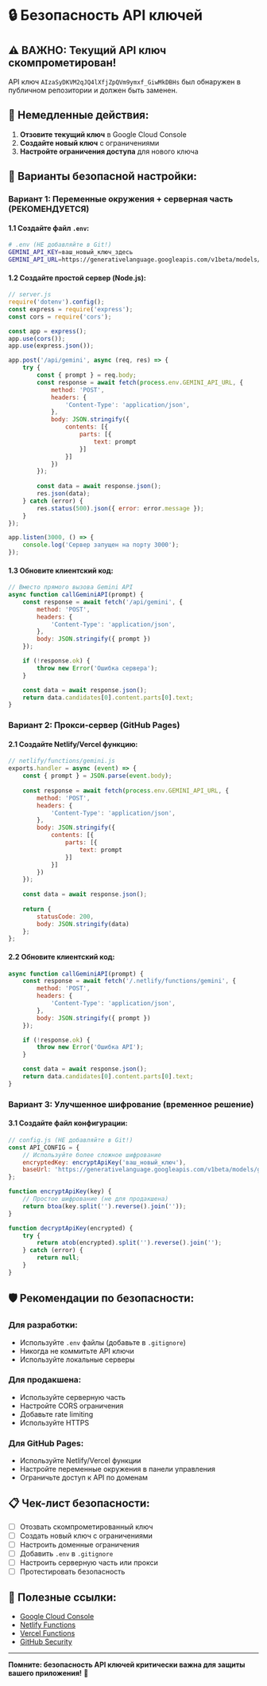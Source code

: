 # 🔒 Безопасность API ключей

## ⚠️ **ВАЖНО: Текущий API ключ скомпрометирован!**

API ключ `AIzaSyDKVM2qJQ4lXfjZpQVm9ymxf_GiwMkDBHs` был обнаружен в публичном репозитории и должен быть заменен.

## 🚨 **Немедленные действия:**

1. **Отзовите текущий ключ** в Google Cloud Console
2. **Создайте новый ключ** с ограничениями
3. **Настройте ограничения доступа** для нового ключа

## 🔧 **Варианты безопасной настройки:**

### **Вариант 1: Переменные окружения + серверная часть (РЕКОМЕНДУЕТСЯ)**

#### 1.1 Создайте файл `.env`:
```bash
# .env (НЕ добавляйте в Git!)
GEMINI_API_KEY=ваш_новый_ключ_здесь
GEMINI_API_URL=https://generativelanguage.googleapis.com/v1beta/models/gemini-1.5-flash:generateContent
```

#### 1.2 Создайте простой сервер (Node.js):
```javascript
// server.js
require('dotenv').config();
const express = require('express');
const cors = require('cors');

const app = express();
app.use(cors());
app.use(express.json());

app.post('/api/gemini', async (req, res) => {
    try {
        const { prompt } = req.body;
        const response = await fetch(process.env.GEMINI_API_URL, {
            method: 'POST',
            headers: {
                'Content-Type': 'application/json',
            },
            body: JSON.stringify({
                contents: [{
                    parts: [{
                        text: prompt
                    }]
                }]
            })
        });
        
        const data = await response.json();
        res.json(data);
    } catch (error) {
        res.status(500).json({ error: error.message });
    }
});

app.listen(3000, () => {
    console.log('Сервер запущен на порту 3000');
});
```

#### 1.3 Обновите клиентский код:
```javascript
// Вместо прямого вызова Gemini API
async function callGeminiAPI(prompt) {
    const response = await fetch('/api/gemini', {
        method: 'POST',
        headers: {
            'Content-Type': 'application/json',
        },
        body: JSON.stringify({ prompt })
    });

    if (!response.ok) {
        throw new Error('Ошибка сервера');
    }

    const data = await response.json();
    return data.candidates[0].content.parts[0].text;
}
```

### **Вариант 2: Прокси-сервер (GitHub Pages)**

#### 2.1 Создайте Netlify/Vercel функцию:
```javascript
// netlify/functions/gemini.js
exports.handler = async (event) => {
    const { prompt } = JSON.parse(event.body);
    
    const response = await fetch(process.env.GEMINI_API_URL, {
        method: 'POST',
        headers: {
            'Content-Type': 'application/json',
        },
        body: JSON.stringify({
            contents: [{
                parts: [{
                    text: prompt
                }]
            }]
        })
    });
    
    const data = await response.json();
    
    return {
        statusCode: 200,
        body: JSON.stringify(data)
    };
};
```

#### 2.2 Обновите клиентский код:
```javascript
async function callGeminiAPI(prompt) {
    const response = await fetch('/.netlify/functions/gemini', {
        method: 'POST',
        headers: {
            'Content-Type': 'application/json',
        },
        body: JSON.stringify({ prompt })
    });

    if (!response.ok) {
        throw new Error('Ошибка API');
    }

    const data = await response.json();
    return data.candidates[0].content.parts[0].text;
}
```

### **Вариант 3: Улучшенное шифрование (временное решение)**

#### 3.1 Создайте файл конфигурации:
```javascript
// config.js (НЕ добавляйте в Git!)
const API_CONFIG = {
    // Используйте более сложное шифрование
    encryptedKey: encryptApiKey('ваш_новый_ключ'),
    baseUrl: 'https://generativelanguage.googleapis.com/v1beta/models/gemini-1.5-flash:generateContent'
};

function encryptApiKey(key) {
    // Простое шифрование (не для продакшена)
    return btoa(key.split('').reverse().join(''));
}

function decryptApiKey(encrypted) {
    try {
        return atob(encrypted).split('').reverse().join('');
    } catch (error) {
        return null;
    }
}
```

## 🛡️ **Рекомендации по безопасности:**

### **Для разработки:**
- Используйте `.env` файлы (добавьте в `.gitignore`)
- Никогда не коммитьте API ключи
- Используйте локальные серверы

### **Для продакшена:**
- Используйте серверную часть
- Настройте CORS ограничения
- Добавьте rate limiting
- Используйте HTTPS

### **Для GitHub Pages:**
- Используйте Netlify/Vercel функции
- Настройте переменные окружения в панели управления
- Ограничьте доступ к API по доменам

## 📋 **Чек-лист безопасности:**

- [ ] Отозвать скомпрометированный ключ
- [ ] Создать новый ключ с ограничениями
- [ ] Настроить доменные ограничения
- [ ] Добавить `.env` в `.gitignore`
- [ ] Настроить серверную часть или прокси
- [ ] Протестировать безопасность

## 🔗 **Полезные ссылки:**

- [Google Cloud Console](https://console.cloud.google.com/)
- [Netlify Functions](https://docs.netlify.com/functions/overview/)
- [Vercel Functions](https://vercel.com/docs/functions)
- [GitHub Security](https://docs.github.com/en/code-security/)

---

**Помните: безопасность API ключей критически важна для защиты вашего приложения!** 🚨 